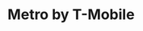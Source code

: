 ---
title: "Metro by T-Mobile"
url: /san-diego/metro-by-t-mobile-clairemont-mesa-boulevard/
shop: Handy
---